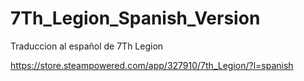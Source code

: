 # 7Th_Legion_Spanish_Version
Traduccion al español de 7Th Legion

https://store.steampowered.com/app/327910/7th_Legion/?l=spanish
